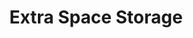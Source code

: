 ---
title: "Extra Space Storage"
url: /sacramento/extra-space-storage-roseville-road/
shop: storage rental
---
